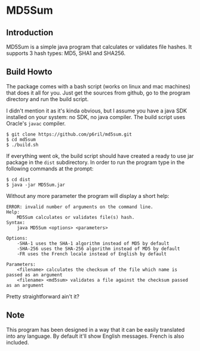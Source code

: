 # MD5Sum

## Introduction

MD5Sum is a simple java program that calculates or validates file hashes. It supports 3 hash types: MD5, SHA1 and SHA256.

## Build Howto 

The package comes with a bash script (works on linux and mac machines) that does it all for you. Just get the sources from github, go to the program directory and run the build script.

I didn't mention it as it's kinda obvious, but I assume you have a java SDK installed on your system: no SDK, no java compiler. The build script uses Oracle's `javac` compiler.

```
$ git clone https://github.com/p6ril/md5sum.git
$ cd md5sum
$ ./build.sh
```

If everything went ok, the build script should have created a ready to use jar package in the `dist` subdirectory. In order to run the program type in the following commands at the prompt:

```
$ cd dist
$ java -jar MD5Sum.jar
```

Without any more parameter the program will display a short help:

```
ERROR: invalid number of arguments on the command line.
Help:
	MD5Sum calculates or validates file(s) hash.
Syntax:
	java MD5Sum <options> <parameters>

Options:
	-SHA-1 uses the SHA-1 algorithm instead of MD5 by default
	-SHA-256 uses the SHA-256 algorithm instead of MD5 by default
	-FR uses the French locale instead of English by default

Parameters:
	<filename> calculates the checksum of the file which name is passed as an argument
	<filename> <md5sum> validates a file against the checksum passed as an argument
```

Pretty straightforward ain't it?

## Note

This program has been designed in a way that it can be easily translated into any language. By default it'll show English messages. French is also included.

